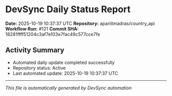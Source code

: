 # DevSync Daily Status Report

**Date:** 2025-10-19 10:37:37 UTC
**Repository:** apariitmadras/country_api
**Workflow Run:** #121
**Commit SHA:** 18281ffff51204c3af7e103e7fac49c577cce7fe

## Activity Summary
- Automated daily update completed successfully
- Repository status: Active
- Last automated update: 2025-10-19 10:37:37 UTC

---
*This file is automatically generated by DevSync automation*
